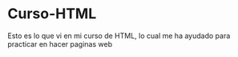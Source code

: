 # Curso-HTML
Esto es lo que vi en mi curso de HTML, lo cual me ha ayudado para practicar en hacer paginas web 
